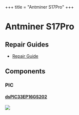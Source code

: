 +++
title = "Antminer S17Pro"
+++

# Antminer S17Pro

## Repair Guides

- [Repair Guide](/Bitmain-Antminer-S17-Repair-Guide.pdf)

## Components

### PIC

#### [dsPIC33EP16GS202](https://www.microchip.com/en-us/product/dsPIC33EP16GS202)

<img src="/dsPIC33EP16GS202.png">

